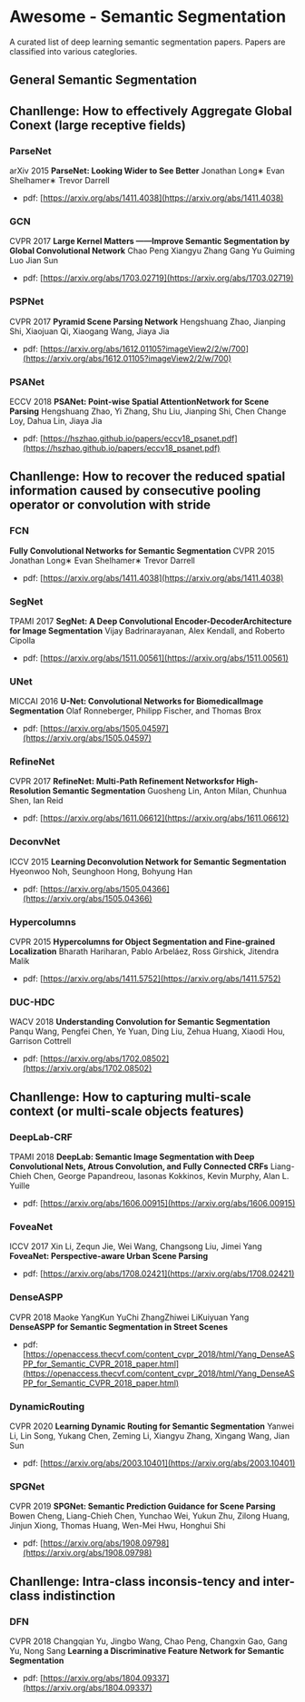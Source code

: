 # Awesome - Semantic Segmentation

A curated list of deep learning semantic segmentation papers.
Papers are classified into various categlories.


## General Semantic Segmentation


## Chanllenge: How to effectively Aggregate Global Conext (large receptive fields)

### ParseNet
arXiv
2015
**ParseNet: Looking Wider to See Better**
Jonathan Long∗ Evan Shelhamer∗ Trevor Darrell
- pdf: [https://arxiv.org/abs/1411.4038](https://arxiv.org/abs/1411.4038)


### GCN
CVPR
2017
**Large Kernel Matters ——Improve Semantic Segmentation by Global Convolutional Network**
Chao Peng  Xiangyu Zhang  Gang Yu  Guiming Luo   Jian Sun
- pdf: [https://arxiv.org/abs/1703.02719](https://arxiv.org/abs/1703.02719)

### PSPNet
CVPR
2017
**Pyramid Scene Parsing Network**
Hengshuang Zhao, Jianping Shi, Xiaojuan Qi, Xiaogang Wang, Jiaya Jia
- pdf: [https://arxiv.org/abs/1612.01105?imageView2/2/w/700](https://arxiv.org/abs/1612.01105?imageView2/2/w/700)

### PSANet
ECCV
2018
**PSANet: Point-wise Spatial AttentionNetwork for Scene Parsing**
Hengshuang Zhao, Yi Zhang, Shu Liu, Jianping Shi, Chen Change Loy, Dahua Lin, Jiaya Jia
- pdf: [https://hszhao.github.io/papers/eccv18_psanet.pdf](https://hszhao.github.io/papers/eccv18_psanet.pdf)


<!-- ## Chanllenge: Reduced localization accuracy due to DCNN invariance (losing much of the finer image structure). -->
## Chanllenge: How to recover the reduced spatial information caused by consecutive pooling operator or convolution with stride

### FCN
**Fully Convolutional Networks for Semantic Segmentation**
CVPR
2015
Jonathan Long∗ Evan Shelhamer∗ Trevor Darrell
- pdf: [https://arxiv.org/abs/1411.4038](https://arxiv.org/abs/1411.4038)

### SegNet
TPAMI
2017
**SegNet: A Deep Convolutional Encoder-DecoderArchitecture for Image Segmentation**
Vijay Badrinarayanan, Alex Kendall, and Roberto Cipolla
- pdf: [https://arxiv.org/abs/1511.00561](https://arxiv.org/abs/1511.00561)

### UNet
MICCAI
2016
**U-Net: Convolutional Networks for BiomedicalImage Segmentation**
Olaf Ronneberger, Philipp Fischer, and Thomas Brox
- pdf: [https://arxiv.org/abs/1505.04597](https://arxiv.org/abs/1505.04597)

### RefineNet
CVPR
2017
**RefineNet: Multi-Path Refinement Networksfor High-Resolution Semantic Segmentation**
Guosheng Lin, Anton Milan, Chunhua Shen, Ian Reid
- pdf: [https://arxiv.org/abs/1611.06612](https://arxiv.org/abs/1611.06612)

### DeconvNet
ICCV
2015
**Learning Deconvolution Network for Semantic Segmentation**
Hyeonwoo Noh, Seunghoon Hong, Bohyung Han
- pdf: [https://arxiv.org/abs/1505.04366](https://arxiv.org/abs/1505.04366)

### Hypercolumns
CVPR
2015
**Hypercolumns for Object Segmentation and Fine-grained Localization**
Bharath Hariharan, Pablo Arbeláez, Ross Girshick, Jitendra Malik
- pdf: [https://arxiv.org/abs/1411.5752](https://arxiv.org/abs/1411.5752)


### DUC-HDC
WACV
2018
**Understanding Convolution for Semantic Segmentation**
Panqu Wang, Pengfei Chen, Ye Yuan, Ding Liu, Zehua Huang, Xiaodi Hou, Garrison Cottrell
- pdf: [https://arxiv.org/abs/1702.08502](https://arxiv.org/abs/1702.08502)


## Chanllenge: How to capturing multi-scale context (or multi-scale objects features)

### DeepLab-CRF
TPAMI
2018
**DeepLab: Semantic Image Segmentation with Deep Convolutional Nets, Atrous Convolution, and Fully Connected CRFs**
Liang-Chieh Chen, George Papandreou, Iasonas Kokkinos, Kevin Murphy, Alan L. Yuille
- pdf: [https://arxiv.org/abs/1606.00915](https://arxiv.org/abs/1606.00915)

### FoveaNet
ICCV
2017
Xin Li, Zequn Jie, Wei Wang, Changsong Liu, Jimei Yang
**FoveaNet: Perspective-aware Urban Scene Parsing**
- pdf: [https://arxiv.org/abs/1708.02421](https://arxiv.org/abs/1708.02421)


### DenseASPP
CVPR
2018
Maoke YangKun YuChi ZhangZhiwei LiKuiyuan Yang
**DenseASPP for Semantic Segmentation in Street Scenes**
- pdf: [https://openaccess.thecvf.com/content_cvpr_2018/html/Yang_DenseASPP_for_Semantic_CVPR_2018_paper.html](https://openaccess.thecvf.com/content_cvpr_2018/html/Yang_DenseASPP_for_Semantic_CVPR_2018_paper.html)

### DynamicRouting
CVPR
2020
**Learning Dynamic Routing for Semantic Segmentation**
Yanwei Li, Lin Song, Yukang Chen, Zeming Li, Xiangyu Zhang, Xingang Wang, Jian Sun
- pdf: [https://arxiv.org/abs/2003.10401](https://arxiv.org/abs/2003.10401)

### SPGNet
CVPR
2019
**SPGNet: Semantic Prediction Guidance for Scene Parsing**
Bowen Cheng, Liang-Chieh Chen, Yunchao Wei, Yukun Zhu, Zilong Huang, Jinjun Xiong, Thomas Huang, Wen-Mei Hwu, Honghui Shi
- pdf: [https://arxiv.org/abs/1908.09798](https://arxiv.org/abs/1908.09798)

## Chanllenge: Intra-class inconsis-tency and inter-class indistinction

### DFN
CVPR
2018
Changqian Yu, Jingbo Wang, Chao Peng, Changxin Gao, Gang Yu, Nong Sang
**Learning a Discriminative Feature Network for Semantic Segmentation**
- pdf: [https://arxiv.org/abs/1804.09337](https://arxiv.org/abs/1804.09337)







<!-- ##  Real time segmentation
### BiSeNet
ECCV
2018
BiSeNet: Bilateral Segmentation Network forReal-time Semantic Segmentation

ENET:   A  DEEPNEURALNETWORKARCHITECTUREFORREAL-TIMESEMANTICSEGMENTATION -->